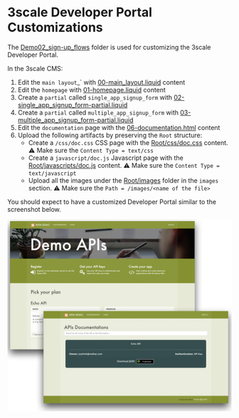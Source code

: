 # 3scale Developer Portal Customizations

The [Demo02_sign-up_flows](./Demo02_sign-up_flows) folder is used for customizing the 3scale Developer Portal.

In the 3scale CMS:
1. Edit the `main layout`_` with [00-main_layout.liquid](./Demo02_sign-up_flows/00-main_layout.liquid) content
2. Edit the `homepage` with [01-homepage.liquid](./Demo02_sign-up_flows/01-homepage.liquid) content
3. Create a `partial` called `single_app_signup_form` with [02-single_app_signup_form-partial.liquid](./Demo02_sign-up_flows/02-single_app_signup_form-partial.liquid)
4. Create a `partial` called `multiple_app_signup_form` with [03-multiple_app_signup_form-partial.liquid](./Demo02_sign-up_flows/03-multiple_app_signup_form-partial.liquid)
5. Edit the `documentation` page with the [06-documentation.html](./06-documentation.html) content
5. Upload the following artifacts by preserving the `Root` structure:
    - Create a `/css/doc.css` CSS page with the [Root/css/doc.css](./Demo02_sign-up_flows/Root/css/doc.css) content. :warning: Make sure the `Content Type = text/css`
    - Create a `javascript/doc.js` Javascript page with the [Root/javascripts/doc.js](./Demo02_sign-up_flows/Root/javascripts/doc.js) content. :warning: Make sure the `Content Type = text/javascript`
    - Upload all the images under the [Root/images](./Demo02_sign-up_flows/Root/images) folder in the `images` section. :warning: Make sure the `Path = /images/<name of the file>`

You should expect to have a customized Developer Portal similar to the screenshot below.

![Customized_DeveloperPortal.png](./_DocImages/Customized_DeveloperPortal.png)


